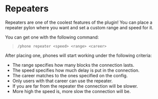 # Repeaters

Repeaters are one of the coolest features of the plugin! You can place a repeater pylon where you want and set a custom range and speed for it.

You can get one with the following command:

> `/phone repeater <speed> <range> <career>`

After placing one, phones will start working under the following criteria:

* The range specifies how many blocks the connection lasts.
* The speed specifies how much delay is put in the connection.
* The career matches to the ones specified on the config.
* Only users with that career can use the repeater.
* If you are far from the repeater the connection will be slower.
* More high the speed is, more slow the connection will be.
